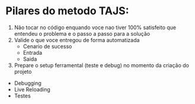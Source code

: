 # Pilares do metodo TAJS:

1. Não tocar no código enquando voce nao tiver 100% satisfeito que entendeu o problema e o passo a passo para a solução
2. Valide o que voce entregou de forma automatizada
    - Cenario de sucesso
    - Entrada
    - Saida
3. Prepare o setup ferramental (teste e debug) no momento da criação do projeto
  - Debugging
  - Live Reloading
  - Testes
